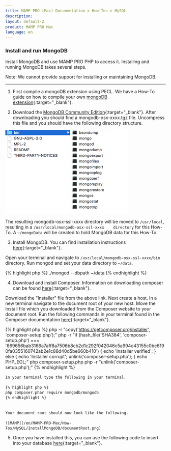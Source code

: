 ```yaml
---
title: MAMP PRO (Mac) Documentation > How Tos > MySQL
description: 
layout: default-2
product: MAMP PRO Mac
language: en
---
```


### Install and run MongoDB

Install MongoDB and use MAMP PRO PHP to access it. Installing and running MongoDB takes several steps.

<div class="alert" role="alert">
Note: We cannot provide support for installing or maintaining MongoDB.
</div>

---

1. First compile a mongoDB extension using PECL. We have a How-To guide on how to compile your own [mongoDB extension](http://documentation.mamp.info/en/MAMP-PRO-Mac/How-Tos/General/PECL/){:target="_blank"}.

2. Download the [MongoDB Community Edition](https://www.mongodb.com/download-center#community){:target="_blank"}. After downloading you should find a mongodb-osx-xxxx.tgz file. Uncompress this file and you should have the following directory structure. 

  ![MAMP](/en/MAMP-PRO-Mac/How-Tos/MySQL/InstallMongoDB/mongoDBStructure.png)

  The resulting mongodb-osx-ssl-xxxx directory will be moved to `/usr/local`, resulting in a `/usr/local/mongodb-osx-ssl-xxxx    directory` for this How-To. A `~/mongoData` will be created to hold MongoDB data for this How-To.

3. Install MongoDB. You can find installation instructions [here](https://docs.mongodb.com/manual/tutorial/install-mongodb-on-os-x/){:target="_blank"}.

  Open your terminal and navigate to `/usr/local/mongodb-osx-ssl-xxxx/bin` directory. Run mongod and set your data directory to `~/data`.
  
  {% highlight php %}
  ./mongod --dbpath ~/data
  {% endhighlight %}
  
4. Download and install Composer. Information on downloading composer can be found [here](https://getcomposer.org/doc/00-intro.md){:target="_blank"}.

  Download the "Installer" file from the above link. Next create a host. In a new terminal navigate to the document root of   your new host. Move the Install file which you downloaded from the Composer website to your document root. Run the following commands in your terminal found in the Composer documentation [here](https://getcomposer.org/download/){:target="_blank"}.
 
 {% highlight php %}
  php -r "copy('https://getcomposer.org/installer', 'composer-setup.php');"
    php -r "if (hash_file('SHA384', 'composer-setup.php') === '669656bab3166a7aff8a7506b8cb2d1c292f042046c5a994c43155c0be6190fa0355160742ab2e1c88d40d5be660b410') { echo 'Installer verified'; } else { echo 'Installer corrupt'; unlink('composer-setup.php'); } echo PHP_EOL;"
  php composer-setup.php
  php -r "unlink('composer-setup.php');"
  {% endhighlight %}
  
    In your terminal type the following in your terminal.
    
    {% highlight php %}
    php composer.phar require mongodb/mongodb
    {% endhighlight %}
    
    
    Your document root should now look like the following.
    
    ![MAMP](/en/MAMP-PRO-Mac/How-Tos/MySQL/InstallMongoDB/documentRoot.png)

5. Once you have installed this, you can use the following code to insert into your database 
[here](http://php.net/manual/de/mongodb.tutorial.library.php){:target="_blank"}.


